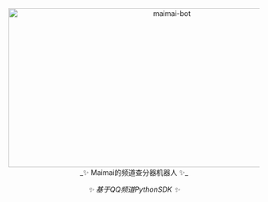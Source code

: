 <div align="center">
    <img src="https://socialify.git.ci/MeowKJ/maimai-bot/image?font=Inter&language=1&name=1&owner=1&pattern=Brick%20Wall&theme=Light" alt="maimai-bot" width="640" height="320" />
_✨ Maimai的频道查分器机器人 ✨_

_✨ 基于QQ频道PythonSDK ✨_
</div>